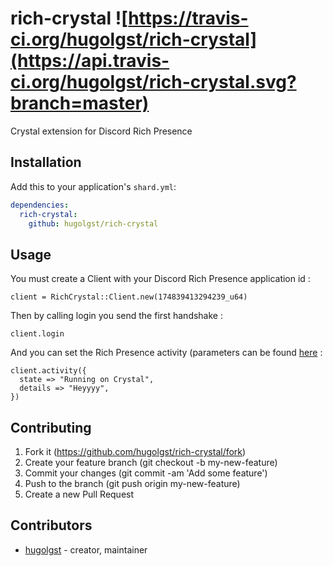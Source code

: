 # rich-crystal ![https://travis-ci.org/hugolgst/rich-crystal](https://api.travis-ci.org/hugolgst/rich-crystal.svg?branch=master)

Crystal extension for Discord Rich Presence

## Installation

Add this to your application's `shard.yml`:

```yml
dependencies:
  rich-crystal:
    github: hugolgst/rich-crystal
```

## Usage

You must create a Client with your Discord Rich Presence application id :
```crystal
client = RichCrystal::Client.new(174839413294239_u64)
```

Then by calling login you send the first handshake :
```crystal
client.login
```

And you can set the Rich Presence activity (parameters can be found [here](https://github.com/discordapp/discord-rpc/blob/master/documentation/hard-mode.md#new-rpc-command) :
```crystal
client.activity({
  state => "Running on Crystal",
  details => "Heyyyy",
})
```

## Contributing

1. Fork it (https://github.com/hugolgst/rich-crystal/fork)
2. Create your feature branch (git checkout -b my-new-feature)
3. Commit your changes (git commit -am 'Add some feature')
4. Push to the branch (git push origin my-new-feature)
5. Create a new Pull Request

## Contributors

- [hugolgst](https://github.com/hugolgst) - creator, maintainer
